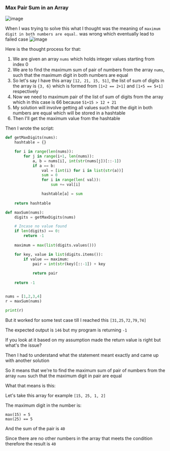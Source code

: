 <h3> Max Pair Sum in an Array </h3>

![image](https://github.com/h4ckyou/h4ckyou.github.io/assets/127159644/2a791492-1663-4350-bb9d-d02a80d1a457)

When I was trying to solve this what I thought was the meaning of `maximum digit in both numbers are equal.` was wrong which eventually lead to failed case
![image](https://github.com/h4ckyou/h4ckyou.github.io/assets/127159644/8b4747ea-2ef3-482d-8976-1b9a611076c0)

Here is the thought process for that:

1. We are given an array `nums` which holds integer values starting from index 0
2. We are to find the maximum sum of pair of numbers from the array `nums`, such that the maximum digit in both numbers are equal
3. So let's say I have this array `[12, 21, 15, 51]`, the list of sum of digits in the array is `{3, 6}` which is formed from `[1+2 == 2+1]` and `[1+5 == 5+1]` respectively
4. Now we need to maximum pair of the list of sum of digits from the array which in this case is 66 because `51+15 > 12 + 21`
5. My solution will involve getting all values such that the digit in both numbers are equal which will be stored in a hashtable
6. Then I'll get the maximum value from the hashtable

Then I wrote the script:

```python
def getMaxDigits(nums):
    hashtable = {}

    for i in range(len(nums)):
        for j in range(i+1, len(nums)):
            a, b = nums[i], int(str(nums[j])[::-1])
            if a == b:
                val = [int(i) for i in list(str(a))]
                sum = 0
                for i in range(len( val)):
                    sum += val[i]

                hashtable[a] = sum
    
    return hashtable

def maxSum(nums):
    digits = getMaxDigits(nums)

    # Incase no value found
    if len(digits) == 0:
        return -1
        
    maximum = max(list(digits.values()))

    for key, value in list(digits.items()):
        if value == maximum:
            pair = int(str(key)[::-1]) + key
            
            return pair
    
    return -1


nums = [1,2,3,4]
r = maxSum(nums)

print(r)
```

But it worked for some test case till I reached this `[31,25,72,79,74]` 

The expected output is `146` but my program is returning `-1` 

If you look at it based on my assumption made the return value is right but what's the issue?

Then I had to understand what the statement meant exactly and came up with another solution

So it means that we're to find the maximum sum of pair of numbers from the array `nums` such that the maximum digit in pair are equal

What that means is this:

Let's take this array for example `[15, 25, 1, 2]`

The maximum digit in the number is:

```
max(15) = 5
max(25) == 5
```

And the sum of the pair is `40`

Since there are no other numbers in the array that meets the condition therefore the result is `40`
